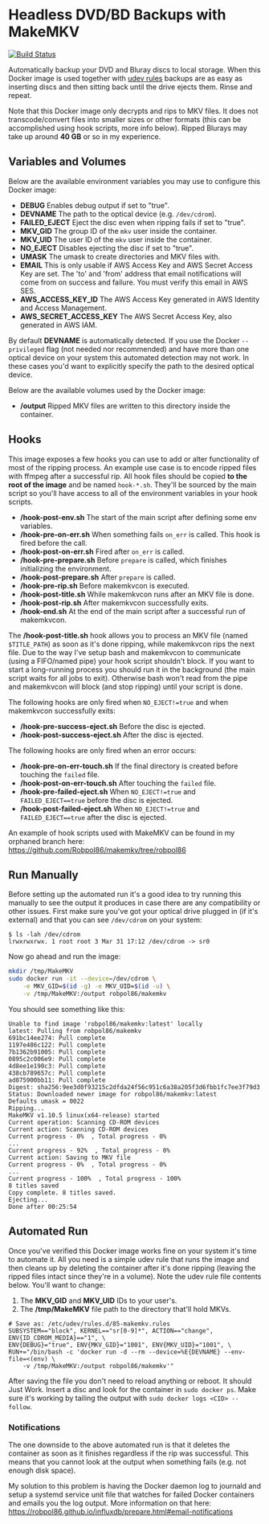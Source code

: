 # Headless DVD/BD Backups with MakeMKV

[circleci]: https://img.shields.io/circleci/project/github/Robpol86/makemkv/master.svg?style=flat-square&label=CircleCI "Build Status"
[![Build Status][circleci]](https://circleci.com/gh/Robpol86/makemkv)

Automatically backup your DVD and Bluray discs to local storage. When this Docker image is used together with
[udev rules](http://www.reactivated.net/writing_udev_rules.html) backups are as easy as inserting discs and then sitting
back until the drive ejects them. Rinse and repeat.

Note that this Docker image only decrypts and rips to MKV files. It does not transcode/convert files into smaller sizes
or other formats (this can be accomplished using hook scripts, more info below). Ripped Blurays may take up around
**40 GB** or so in my experience.

## Variables and Volumes

Below are the available environment variables you may use to configure this Docker image:

* **DEBUG** Enables debug output if set to "true".
* **DEVNAME** The path to the optical device (e.g. `/dev/cdrom`).
* **FAILED_EJECT** Eject the disc even when ripping fails if set to "true".
* **MKV_GID** The group ID of the `mkv` user inside the container.
* **MKV_UID** The user ID of the `mkv` user inside the container.
* **NO_EJECT** Disables ejecting the disc if set to "true".
* **UMASK** The umask to create directories and MKV files with.
* **EMAIL** This is only usable if AWS Access Key and AWS Secret Access Key are set. The 'to' and 'from' address that email notifications will come from on success and failure. You must verify this email in AWS SES.
* **AWS_ACCESS_KEY_ID** The AWS Access Key generated in AWS Identity and Access Management.
* **AWS_SECRET_ACCESS_KEY** The AWS Secret Access Key, also generated in AWS IAM.

By default **DEVNAME** is automatically detected. If you use the Docker `--privileged` flag (not needed nor recommended)
and have more than one optical device on your system this automated detection may not work. In these cases you'd want to
explicitly specify the path to the desired optical device.

Below are the available volumes used by the Docker image:

* **/output** Ripped MKV files are written to this directory inside the container.

## Hooks

This image exposes a few hooks you can use to add or alter functionality of most of the ripping process. An example use
case is to encode ripped files with ffmpeg after a successful rip. All hook files should be copied **to the root of the
image** and be named `hook-*.sh`. They'll be sourced by the main script so you'll have access to all of the environment
variables in your hook scripts.

* **/hook-post-env.sh** The start of the main script after defining some env variables.
* **/hook-pre-on-err.sh** When something fails `on_err` is called. This hook is fired before the call.
* **/hook-post-on-err.sh** Fired after `on_err` is called.
* **/hook-pre-prepare.sh** Before `prepare` is called, which finishes initializing the environment.
* **/hook-post-prepare.sh** After `prepare` is called.
* **/hook-pre-rip.sh** Before makemkvcon is executed.
* **/hook-post-title.sh** While makemkvcon runs after an MKV file is done.
* **/hook-post-rip.sh** After makemkvcon successfully exits.
* **/hook-end.sh** At the end of the main script after a successful run of makemkvcon.

The **/hook-post-title.sh** hook allows you to process an MKV file (named `$TITLE_PATH`) as soon as it's done ripping,
while makemkvcon rips the next file. Due to the way I've setup bash and makemkvcon to communicate (using a FIFO/named
pipe) your hook script shouldn't block. If you want to start a long-running process you should run it in the background
(the main script waits for all jobs to exit). Otherwise bash won't read from the pipe and makemkvcon will block (and
stop ripping) until your script is done.

The following hooks are only fired when `NO_EJECT!=true` and when makemkvcon successfully exits:

* **/hook-pre-success-eject.sh** Before the disc is ejected.
* **/hook-post-success-eject.sh** After the disc is ejected.

The following hooks are only fired when an error occurs:

* **/hook-pre-on-err-touch.sh** If the final directory is created before touching the `failed` file.
* **/hook-post-on-err-touch.sh** After touching the `failed` file.
* **/hook-pre-failed-eject.sh** When `NO_EJECT!=true` and `FAILED_EJECT==true` before the disc is ejected.
* **/hook-post-failed-eject.sh** When `NO_EJECT!=true` and `FAILED_EJECT==true` after the disc is ejected.

An example of hook scripts used with MakeMKV can be found in my orphaned branch here:
https://github.com/Robpol86/makemkv/tree/robpol86

## Run Manually

Before setting up the automated run it's a good idea to try running this manually to see the output it produces in case
there are any compatibility or other issues. First make sure you've got your optical drive plugged in (if it's external)
and that you can see `/dev/cdrom` on your system:

```
$ ls -lah /dev/cdrom
lrwxrwxrwx. 1 root root 3 Mar 31 17:12 /dev/cdrom -> sr0
```

Now go ahead and run the image:

```bash
mkdir /tmp/MakeMKV
sudo docker run -it --device=/dev/cdrom \
    -e MKV_GID=$(id -g) -e MKV_UID=$(id -u) \
    -v /tmp/MakeMKV:/output robpol86/makemkv
```

You should see something like this:

```
Unable to find image 'robpol86/makemkv:latest' locally
latest: Pulling from robpol86/makemkv
691bc14ee274: Pull complete
1197e486c122: Pull complete
7b1362b91005: Pull complete
0895c2c006e9: Pull complete
4d8ee1e190c3: Pull complete
438cb789657c: Pull complete
ad875900bb11: Pull complete
Digest: sha256:9ee3d0f93215c2dfda24f56c951c6a38a205f3d6fbb1fc7ee3f79d3
Status: Downloaded newer image for robpol86/makemkv:latest
Defaults umask = 0022
Ripping...
MakeMKV v1.10.5 linux(x64-release) started
Current operation: Scanning CD-ROM devices
Current action: Scanning CD-ROM devices
Current progress - 0%  , Total progress - 0%
...
Current progress - 92%  , Total progress - 0%
Current action: Saving to MKV file
Current progress - 0%  , Total progress - 0%
...
Current progress - 100%  , Total progress - 100%
8 titles saved
Copy complete. 8 titles saved.
Ejecting...
Done after 00:25:54
```

## Automated Run

Once you've verified this Docker image works fine on your system it's time to automate it. All you need is a simple udev
rule that runs the image and then cleans up by deleting the container after it's done ripping (leaving the ripped files
intact since they're in a volume). Note the udev rule file contents below. You'll want to change:

1. The **MKV_GID** and **MKV_UID** IDs to your user's.
2. The **/tmp/MakeMKV** file path to the directory that'll hold MKVs.

```
# Save as: /etc/udev/rules.d/85-makemkv.rules
SUBSYSTEM=="block", KERNEL=="sr[0-9]*", ACTION=="change", ENV{ID_CDROM_MEDIA}=="1", \
ENV{DEBUG}="true", ENV{MKV_GID}="1001", ENV{MKV_UID}="1001", \
RUN+="/bin/bash -c 'docker run -d --rm --device=%E{DEVNAME} --env-file=<(env) \
    -v /tmp/MakeMKV:/output robpol86/makemkv'"
```

After saving the file you don't need to reload anything or reboot. It should Just Work. Insert a disc and look for the
container in `sudo docker ps`. Make sure it's working by tailing the output with `sudo docker logs <CID> --follow`.

### Notifications

The one downside to the above automated run is that it deletes the container as soon as it finishes regardless if the
rip was successful. This means that you cannot look at the output when something fails (e.g. not enough disk space).

My solution to this problem is having the Docker daemon log to journald and setup a systemd service unit file that
watches for failed Docker containers and emails you the log output. More information on that here:
https://robpol86.github.io/influxdb/prepare.html#email-notifications
